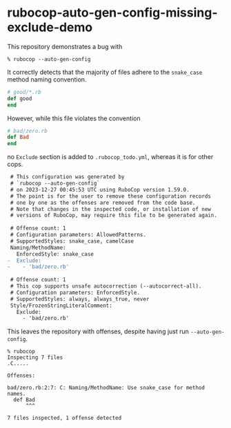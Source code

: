 # rubocop-auto-gen-config-missing-exclude-demo

This repository demonstrates a bug with

```console
% rubocop --auto-gen-config
```

It correctly detects that the majority of files adhere to the `snake_case` method naming convention.

```ruby
# good/*.rb
def good
end
```

However, while this file violates the convention

```ruby
# bad/zero.rb
def Bad
end
```

no `Exclude` section is added to `.rubocop_todo.yml`, whereas it is for other cops.

```diff
 # This configuration was generated by
 # `rubocop --auto-gen-config`
 # on 2023-12-27 00:45:53 UTC using RuboCop version 1.59.0.
 # The point is for the user to remove these configuration records
 # one by one as the offenses are removed from the code base.
 # Note that changes in the inspected code, or installation of new
 # versions of RuboCop, may require this file to be generated again.
 
 # Offense count: 1
 # Configuration parameters: AllowedPatterns.
 # SupportedStyles: snake_case, camelCase
 Naming/MethodName:
   EnforcedStyle: snake_case
-  Exclude:
-    - 'bad/zero.rb'
 
 # Offense count: 1
 # This cop supports unsafe autocorrection (--autocorrect-all).
 # Configuration parameters: EnforcedStyle.
 # SupportedStyles: always, always_true, never
 Style/FrozenStringLiteralComment:
   Exclude:
     - 'bad/zero.rb'
```

This leaves the repository with offenses, despite having just run `--auto-gen-config`.

```console
% rubocop
Inspecting 7 files
.C.....

Offenses:

bad/zero.rb:2:7: C: Naming/MethodName: Use snake_case for method names.
  def Bad
      ^^^

7 files inspected, 1 offense detected
```
